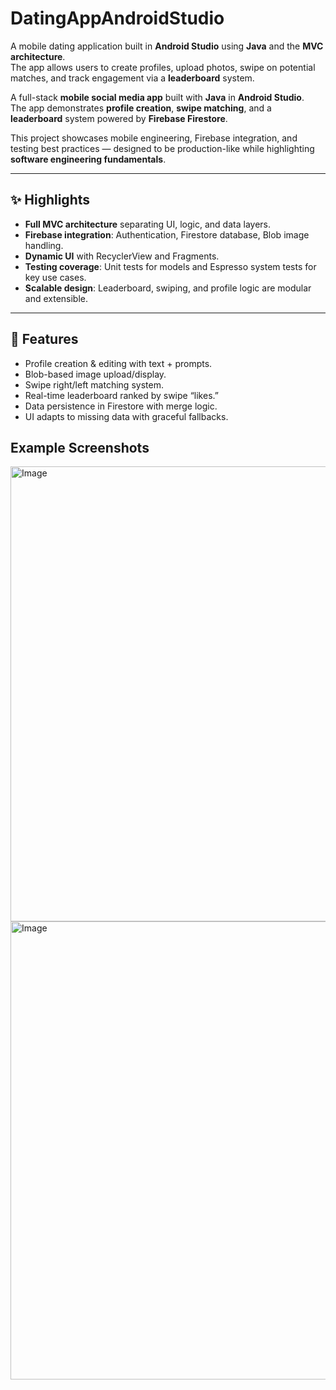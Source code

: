 # DatingAppAndroidStudio

A mobile dating application built in **Android Studio** using **Java** and the **MVC architecture**.  
The app allows users to create profiles, upload photos, swipe on potential matches, and track engagement via a **leaderboard** system.  

A full-stack **mobile social media app** built with **Java** in **Android Studio**.  
The app demonstrates **profile creation**, **swipe matching**, and a **leaderboard** system powered by **Firebase Firestore**.  

This project showcases mobile engineering, Firebase integration, and testing best practices — designed to be production-like while highlighting **software engineering fundamentals**.

---
## ✨ Highlights

- **Full MVC architecture** separating UI, logic, and data layers.  
- **Firebase integration**: Authentication, Firestore database, Blob image handling.  
- **Dynamic UI** with RecyclerView and Fragments.  
- **Testing coverage**: Unit tests for models and Espresso system tests for key use cases.  
- **Scalable design**: Leaderboard, swiping, and profile logic are modular and extensible.  

---

## 🚀 Features

- Profile creation & editing with text + prompts.  
- Blob-based image upload/display.  
- Swipe right/left matching system.  
- Real-time leaderboard ranked by swipe “likes.”  
- Data persistence in Firestore with merge logic.  
- UI adapts to missing data with graceful fallbacks.

## Example Screenshots
<img width="886" height="728" alt="Image" src="https://github.com/user-attachments/assets/764b602b-fd34-4f77-a44c-10dee32fd7a8" />

<img width="881" height="733" alt="Image" src="https://github.com/user-attachments/assets/dd17f5af-e750-4dd8-80ad-bb4094d56a65" />


